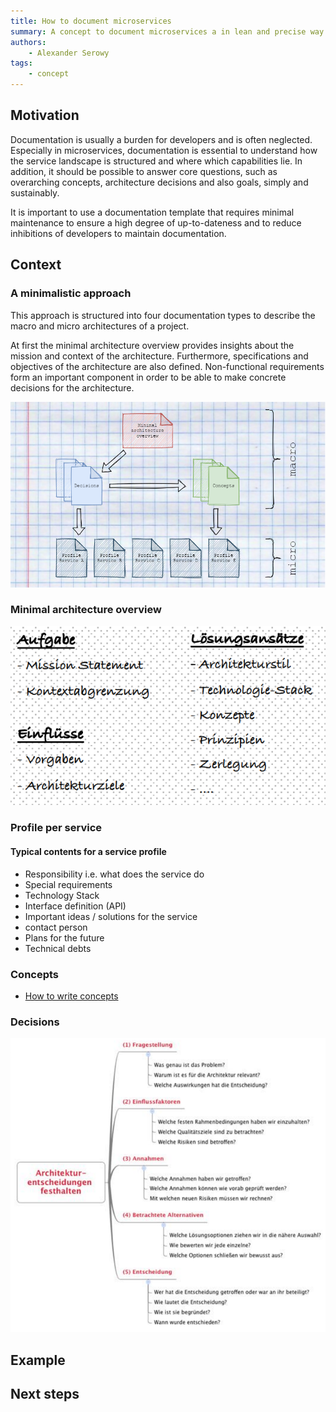 ```yaml
---
title: How to document microservices
summary: A concept to document microservices a in lean and precise way.
authors:
    - Alexander Serowy
tags:
    - concept
---
```


## Motivation

Documentation is usually a burden for developers and is often neglected. Especially in microservices, documentation is essential to understand how the service landscape is structured and where which capabilities lie. In addition, it should be possible to answer core questions, such as overarching concepts, architecture decisions and also goals, simply and sustainably.

It is important to use a documentation template that requires minimal maintenance to ensure a high degree of up-to-dateness and to reduce inhibitions of developers to maintain documentation.

## Context

### A minimalistic approach

This approach is structured into four documentation types to describe the macro and micro architectures of a project.

At first the minimal architecture overview provides insights about the mission and context of the architecture. Furthermore, specifications and objectives of the architecture are also defined. Non-functional requirements form an important component in order to be able to make concrete decisions for the architecture.

![Overview of documentation elements](images/documenting_microservices_overview.png)



### Minimal architecture overview

![Content of minimal architectural overview](images/documenting_microservices_minimal_overview.png)

### Profile per service

#### Typical contents for a service profile

- Responsibility i.e. what does the service do
- Special requirements
- Technology Stack
- Interface definition (API)
- Important ideas / solutions for the service
- contact person
- Plans for the future
- Technical debts

### Concepts

- [How to write concepts](write_concepts.md)

### Decisions

![Mandatory questions to document decisions](images/documenting_microservices_decision_template.png)

## Example

## Next steps
